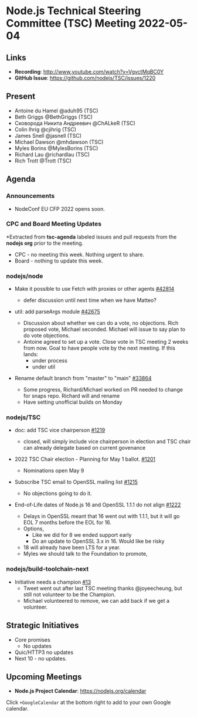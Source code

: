 # Node.js Technical Steering Committee (TSC) Meeting 2022-05-04

## Links

* **Recording**:  <http://www.youtube.com/watch?v=VgvctMqBC0Y>
* **GitHub Issue**: <https://github.com/nodejs/TSC/issues/1220>

## Present

* Antoine du Hamel @aduh95 (TSC)
* Beth Griggs @BethGriggs (TSC)
* Сковорода Никита Андреевич @ChALkeR (TSC)
* Colin Ihrig @cjihrig (TSC)
* James Snell @jasnell (TSC)
* Michael Dawson @mhdawson (TSC)
* Myles Borins @MylesBorins (TSC)
* Richard Lau @richardlau (TSC)
* Rich Trott @Trott (TSC)

## Agenda

### Announcements

* NodeConf EU CFP 2022 opens soon.

### CPC and Board Meeting Updates

*Extracted from **tsc-agenda** labeled issues and pull requests from the **nodejs org** prior to the meeting.

* CPC - no meeting this week. Nothing urgent to share.
* Board - nothing to update this week.

### nodejs/node

* Make it possible to use Fetch with proxies or other agents [#42814](https://github.com/nodejs/node/issues/42814)
  * defer discussion until next time when we have Matteo?

* util: add parseArgs module [#42675](https://github.com/nodejs/node/pull/42675)
  * Discussion about whether we can do a vote, no objections. Rich proposed vote, Michael
    seconded. Michael will issue to say plan to do vote objections.
  * Antoine agreed to set up a vote. Close vote in TSC meeting 2 weeks from now. Goal
    to have people vote by the next meeting. If this lands:
    * under process
    * under util

* Rename default branch from "master" to "main" [#33864](https://github.com/nodejs/node/issues/33864)
  * Some progress, Richard/Michael worked on PR needed to change for snaps repo.  Richard
    will and rename
  * Have setting unofficial builds on Monday

### nodejs/TSC

* doc: add TSC vice chairperson [#1219](https://github.com/nodejs/TSC/pull/1219)
  * closed, will simply include vice chairperson in election and TSC chair can already delegate
    based on current govenance
* 2022 TSC Chair election - Planning for May 1 ballot. [#1201](https://github.com/nodejs/TSC/issues/1201)
  * Nominations open May 9

* Subscribe TSC email to OpenSSL mailing list [#1215](https://github.com/nodejs/TSC/issues/1215)
  * No objections going to do it.

* End-of-Life dates of Node.js 16 and OpenSSL 1.1.1 do not align [#1222](https://github.com/nodejs/TSC/issues/1222)
  * Delays in OpenSSL meant that 16 went out with 1.1.1, but it will go
    EOL 7 months before the EOL for 16.
  * Options,
    * Like we did for 8 we ended support early
    * Do an update to OpenSSL 3.x in 16. Would like be risky
  * 18 will already have been LTS for a year.
  * Myles we should talk to the Foundation to promote,

### nodejs/build-toolchain-next

* Initiative needs a champion [#13](https://github.com/nodejs/build-toolchain-next/issues/13)
  * Tweet went out after last TSC meeting thanks @joyeecheung, but still not volunteer to be the
    Champion.
  * Michael volunteered to remove, we can add back if we get a volunteer.

## Strategic Initiatives

* Core promises
  * No updates
* Quic/HTTP3 no updates
* Next 10 - no updates.

## Upcoming Meetings

* **Node.js Project Calendar**: <https://nodejs.org/calendar>

Click `+GoogleCalendar` at the bottom right to add to your own Google calendar.
